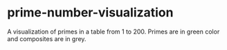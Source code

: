 # prime-number-visualization

A visualization of primes in a table from 1 to 200.
Primes are in green color and composites are in grey.
